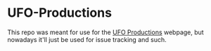 # UFO-Productions

This repo was meant for use for the [UFO Productions](https://ufo-productions.net) webpage, but nowadays it'll just be used for issue tracking and such.
